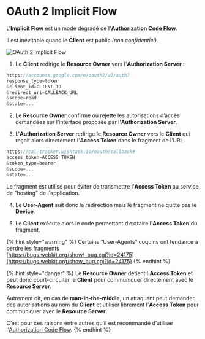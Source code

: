 # OAuth 2 Implicit Flow

L'**Implicit Flow** est un mode dégradé de l'[**Authorization Code Flow**](oauth-2-authorization-code-flow.md).

Il est inévitable quand le **Client** est public _\(non confidentiel\)._

![OAuth 2 Implicit Flow](../../.gitbook/assets/oauth2-implicit-flow.png)

1. Le **Client** redirige le **Resource Owner** vers l'**Authorization Server** :  


```javascript
https://accounts.google.com/o/oauth2/v2/auth?
response_type=token
&client_id=CLIENT_ID
&redirect_uri=CALLBACK_URL
&scope=read
&state=...
```

2. Le **Resource Owner** confirme ou rejette les autorisations d’accès demandées sur l’interface proposée par l'**Authorization Server**.

3. L'**Authorization Server** redirige le **Resource Owner** vers le **Client** qui reçoit alors directement l'**Access Token** dans le fragment de l’URL.

```javascript
https://cal-tracker.wishtack.io/oauth/callback#
access_token=ACCESS_TOKEN
&token_type=bearer
&scope=...
&state=...
```

Le fragment est utilisé pour éviter de transmettre l'**Access Token** au service de "hosting" de l'application.

4. Le **User-Agent** suit donc la redirection mais le fragment ne quitte pas le **Device**.

5. Le **Client** exécute alors le code permettant d’extraire l'**Access Token** du fragment.

{% hint style="warning" %}
Certains “User-Agents” coquins ont tendance à perdre les fragments  
[https://bugs.webkit.org/show\_bug.cgi?id=24175](https://bugs.webkit.org/show_bug.cgi?id=24175)
{% endhint %}

{% hint style="danger" %}
Le **Resource Owner** détient l'**Access Token** et peut donc court-circuiter le **Client** pour communiquer directement avec le **Resource Server**.

Autrement dit, en cas de **man-in-the-middle**, un attaquant peut demander des autorisations au nom du **Client** et utiliser librement l'**Access Token** pour communiquer avec le **Resource Server**.

C’est pour ces raisons entre autres qu’il est recommandé d’utiliser l'[Authorization Code Flow](oauth-2-authorization-code-flow.md).
{% endhint %}

